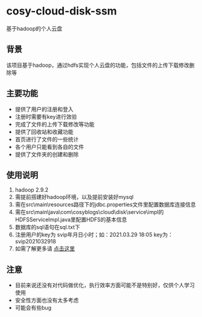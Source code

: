 # cosy-cloud-disk-ssm
基于hadoop的个人云盘

## 背景
该项目基于hadoop，通过hdfs实现个人云盘的功能，包括文件的上传下载修改删除等

## 主要功能
- 提供了用户的注册和登入
- 注册时需要有key进行效验
- 完成了文件的上传下载修改等功能
- 提供了回收站和收藏功能
- 首页进行了文件的一些统计
- 各个用户只能看到各自的文件
- 提供了文件夹的创建和删除

## 使用说明
1. hadoop 2.9.2
2. 需提前搭建好hadoop环境，以及提前安装好mysql
3. 需在src\main\resources路径下的jdbc.properties文件里配置数据库连接信息
4. 需在src\main\java\com\cosyblogs\cloud\disk\service\impl的HDFSServiceImpl.java里配置HDFS的基本信息
5. 数据库的sql语句在sql.txt下
6. 注册用户的key为 svip年月日小时；如：2021.03.29 18:05 key为：svip2021032918 
7. 如需了解更多请 [点击这里](https://www.cosyblogs.com/blogs/big-data/398.html)

## 注意
- 目前来说还没有对代码做优化，执行效率方面可能不是特别好，仅供个人学习使用
- 安全性方面也没有太多考虑
- 可能会有些bug



